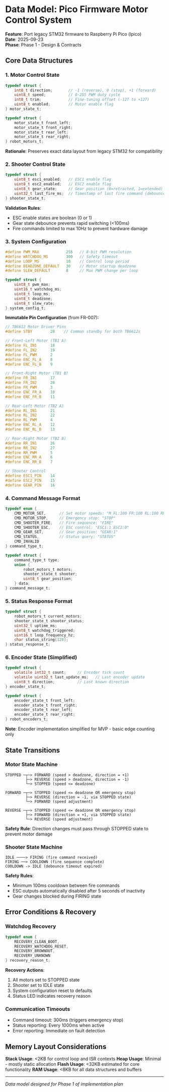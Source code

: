 # Data Model: Pico Firmware Motor Control System

**Feature**: Port legacy STM32 firmware to Raspberry Pi Pico (lpico)  
**Date**: 2025-09-23  
**Phase**: Phase 1 - Design & Contracts

## Core Data Structures

### 1. Motor Control State

```c
typedef struct {
    int8_t direction;       // -1 (reverse), 0 (stop), +1 (forward)
    uint8_t speed;          // 0-255 PWM duty cycle
    int8_t trim;            // Fine-tuning offset (-127 to +127)
    uint8_t enabled;        // Motor enable flag
} motor_state_t;

typedef struct {
    motor_state_t front_left;
    motor_state_t front_right;
    motor_state_t rear_left;
    motor_state_t rear_right;
} robot_motors_t;
```

**Rationale**: Preserves exact data layout from legacy STM32 for compatibility

### 2. Shooter Control State

```c
typedef struct {
    uint8_t esc1_enabled;   // ESC1 enable flag
    uint8_t esc2_enabled;   // ESC2 enable flag
    uint8_t gear_state;     // Gear position (0=retracted, 1=extended)
    uint32_t last_fire_ms;  // Timestamp of last fire command (debounce)
} shooter_state_t;
```

**Validation Rules**:
- ESC enable states are boolean (0 or 1)
- Gear state debounce prevents rapid switching (<100ms)
- Fire commands limited to max 10Hz to prevent hardware damage

### 3. System Configuration

```c
#define PWM_MAX            255   // 8-bit PWM resolution
#define WATCHDOG_MS        300   // Safety timeout
#define LOOP_MS            10    // Control loop period
#define DEADZONE_DEFAULT   30    // Motor startup deadzone
#define SLEW_DEFAULT       8     // Max PWM change per loop

typedef struct {
    uint8_t pwm_max;
    uint16_t watchdog_ms;
    uint8_t loop_ms;
    uint8_t deadzone;
    uint8_t slew_rate;
} system_config_t;
```

**Immutable Pin Configuration** (from FR-007):
```c
// TB6612 Motor Driver Pins
#define STBY        28    // Common standby for both TB6612s

// Front-Left Motor (TB1 A)
#define FL_IN1      18
#define FL_IN2      19
#define FL_PWM      2
#define ENC_FL_A    8
#define ENC_FL_B    9

// Front-Right Motor (TB1 B)
#define FR_IN1      17
#define FR_IN2      20
#define FR_PWM      3
#define ENC_FR_A    10
#define ENC_FR_B    11

// Rear-Left Motor (TB2 A)
#define RL_IN1      21
#define RL_IN2      22
#define RL_PWM      4
#define ENC_RL_A    12
#define ENC_RL_B    13

// Rear-Right Motor (TB2 B)
#define RR_IN1      26
#define RR_IN2      27
#define RR_PWM      5
#define ENC_RR_A    6
#define ENC_RR_B    7

// Shooter Control
#define ESC1_PIN    14
#define ESC2_PIN    15
#define GEAR_PIN    16
```

### 4. Command Message Format

```c
typedef enum {
    CMD_MOTOR_SET,      // Set motor speeds: "M FL:100 FR:100 RL:100 RR:100"
    CMD_MOTOR_STOP,     // Emergency stop: "STOP"
    CMD_SHOOTER_FIRE,   // Fire sequence: "FIRE"
    CMD_SHOOTER_ESC,    // ESC control: "ESC1:1 ESC2:0"
    CMD_GEAR_SET,       // Gear position: "GEAR:1"
    CMD_STATUS,         // Status query: "STATUS"
    CMD_INVALID
} command_type_t;

typedef struct {
    command_type_t type;
    union {
        robot_motors_t motors;
        shooter_state_t shooter;
        uint8_t gear_position;
    } data;
} command_message_t;
```

### 5. Status Response Format

```c
typedef struct {
    robot_motors_t current_motors;
    shooter_state_t shooter_status;
    uint32_t uptime_ms;
    uint8_t watchdog_triggered;
    uint16_t loop_frequency_hz;
    char status_string[128];
} status_response_t;
```

### 6. Encoder State (Simplified)

```c
typedef struct {
    volatile int32_t count;     // Encoder tick count
    volatile uint32_t last_update_ms;   // Last encoder update
    uint8_t direction;          // Last known direction
} encoder_state_t;

typedef struct {
    encoder_state_t front_left;
    encoder_state_t front_right;
    encoder_state_t rear_left;
    encoder_state_t rear_right;
} robot_encoders_t;
```

**Note**: Encoder implementation simplified for MVP - basic edge counting only

## State Transitions

### Motor State Machine

```
STOPPED ─┬─> FORWARD (speed > deadzone, direction = +1)
         ├─> REVERSE (speed > deadzone, direction = -1)
         └─> STOPPED (speed <= deadzone)

FORWARD ─┬─> STOPPED (speed <= deadzone OR emergency stop)
         ├─> REVERSE (direction = -1, via STOPPED state)
         └─> FORWARD (speed adjustment)

REVERSE ─┬─> STOPPED (speed <= deadzone OR emergency stop)
         ├─> FORWARD (direction = +1, via STOPPED state)
         └─> REVERSE (speed adjustment)
```

**Safety Rule**: Direction changes must pass through STOPPED state to prevent motor damage

### Shooter State Machine

```
IDLE ────> FIRING (fire command received)
FIRING ──> COOLDOWN (fire sequence complete)
COOLDOWN -> IDLE (debounce timeout expired)
```

**Safety Rules**:
- Minimum 100ms cooldown between fire commands
- ESC outputs automatically disabled after 5 seconds of inactivity
- Gear changes blocked during FIRING state

## Error Conditions & Recovery

### Watchdog Recovery
```c
typedef enum {
    RECOVERY_CLEAN_BOOT,
    RECOVERY_WATCHDOG_RESET,
    RECOVERY_BROWNOUT,
    RECOVERY_UNKNOWN
} recovery_reason_t;
```

**Recovery Actions**:
1. All motors set to STOPPED state
2. Shooter set to IDLE state
3. System configuration reset to defaults
4. Status LED indicates recovery reason

### Communication Timeouts
- Command timeout: 300ms (triggers emergency stop)
- Status reporting: Every 1000ms when active
- Error reporting: Immediate on fault detection

## Memory Layout Considerations

**Stack Usage**: <2KB for control loop and ISR contexts
**Heap Usage**: Minimal - mostly static allocation
**Flash Usage**: <32KB estimated for core functionality
**RAM Usage**: <8KB for all data structures and buffers

---
*Data model designed for Phase 1 of implementation plan*
